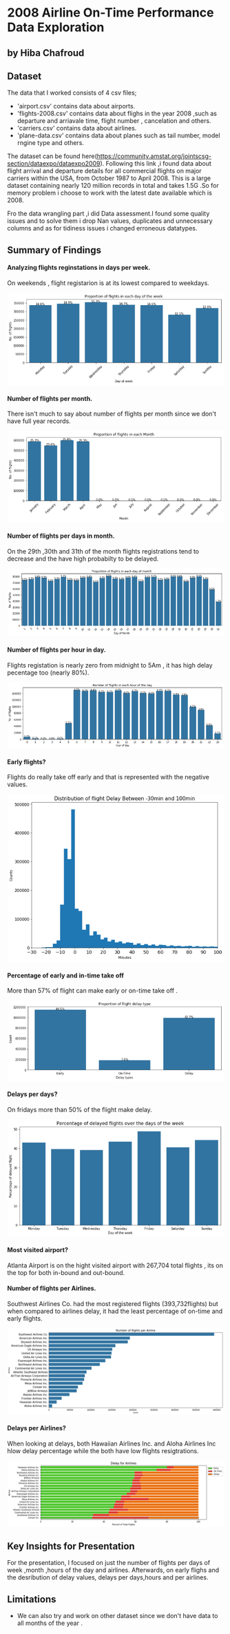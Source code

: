 # 2008 Airline On-Time Performance Data Exploration 
## by Hiba Chafroud


## Dataset

The data that I worked consists of 4 csv files;

* 'airport.csv' contains data about airports.
* 'flights-2008.csv' contains data about flighs in the year 2008 ,such as departure and arriavale time, flight number , cancelation and others.
* 'carriers.csv' contains data about airlines.
* 'plane-data.csv' contains data about planes such as tail number, model rngine type and others.

The dataset can be found here(https://community.amstat.org/jointscsg-section/dataexpo/dataexpo2009).
Following this link ,i found data about flight arrival and departure details for all commercial flights on major carriers within the USA, from October 1987 to April 2008. This is a large dataset containing nearly 120 million records in total and takes 1.5G .So for memory problem i choose to work with the latest date available which is 2008.

Fro the data wrangling part ,i did Data assessment.I found some quality issues and to solve them i drop Nan values, duplicates and unnecessary columns and as for tidiness issues i  changed erroneous datatypes.



## Summary of Findings

####  Analyzing flights reginstations in days per week.

On weekends , flight registarion is at its lowest compared to weekdays.

![img](fig/n_flight_day_week.png)

####  Number of flights per month.

There isn't much to say about number of flights per month since we don't have full year records.

![img](fig/flight_month.png)

####  Number of flights per days in month.

On the 29th ,30th and 31th of the month flights registrations tend to decrease and the have high probabilty to be delayed.

![img](fig/day_month.png)


####  Number of flights per hour in day.

Flights registation is nearly zero from midnight to 5Am , it has high delay pecentage too (nearly 80%).

![img](fig/hour_day.png)


####  Early flights?

Flights do really take off early and that is represented with the negative values.

![img](fig/delay_flights.png)

#### Percentage of early and in-time take off 

More than 57% of flight can make early or on-time take off .

![img](fig/take_off.png)

####  Delays per days?

On fridays more than 50% of the flight make delay.

![img](fig/delay_day.png)


####  Most visited airport?

Atlanta Airport is on the hight visited airport with 267,704 total flights , its on the top for both in-bound and out-bound.

####  Number of flights per Airlines.

Southwest Airlines Co. had the most registered flights (393,732flights) but when compared to airlines delay, it had the least percentage of on-time and early flights.

![img](fig/flight_airline.png)

#### Delays per Airlines?

When looking at delays, both Hawaiian Airlines Inc. and Aloha Airlines Inc hlow delay percentage while the both have low flights resigtrations.

![img](fig/delay_airline.png)



## Key Insights for Presentation


For the presentation, I focused on just the number of flights per days of week ,month ,hours of the day and airlines.
Afterwards, on early flighs and the desribution of delay values, delays per days,hours and per airlines.

## Limitations

* We can also try and work on other dataset since we don't have data to all months of the year .
